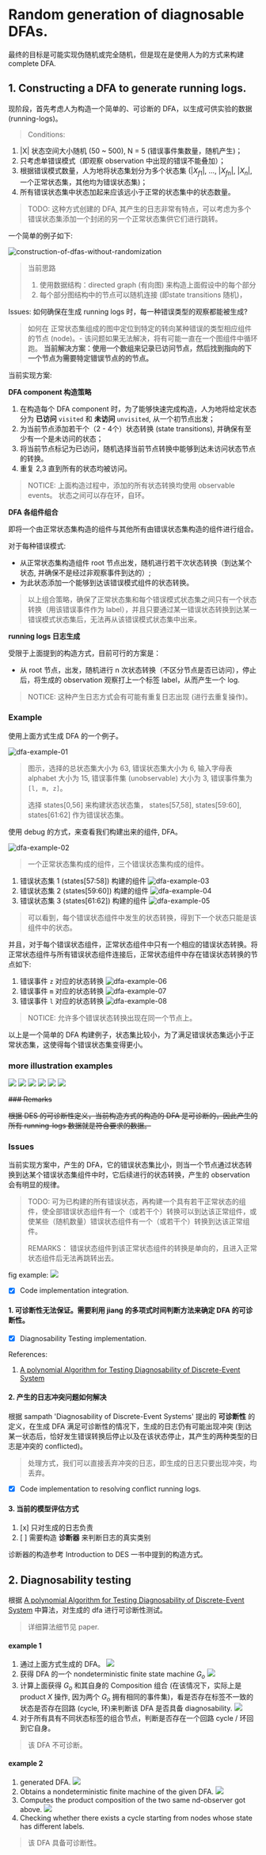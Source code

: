 
# Random generation of diagnosable DFAs.

最终的目标是可能实现伪随机或完全随机，但是现在是使用人为的方式来构建 complete DFA.

## 1. Constructing a DFA to generate running logs.

现阶段，首先考虑人为构造一个简单的、可诊断的 DFA，以生成可供实验的数据 (running-logs)。

> Conditions:

1. |X| 状态空间大小随机 (50 ~ 500), N = 5 (错误事件集数量，随机产生)；
2. 只考虑单错误模式（即观察 observation 中出现的错误不能叠加）；
3. 根据错误模式数量，人为地将状态集划分为多个状态集 (|$X_{f1}$|, ..., |$X_{fn}$|, |$X_n$|, 一个正常状态集，其他均为错误状态集)；
4. 所有错误状态集中状态加起来应该远小于正常的状态集中的状态数量。

> TODO: 这种方式创建的 DFA, 其产生的日志非常有特点，可以考虑为多个错误状态集添加一个封闭的另一个正常状态集供它们进行跳转。

一个简单的例子如下:

![construction-of-dfas-without-randomization](./images/non-randomly-construction-of-dfas-with-faulty-events.png)

> 当前思路
> 1. 使用数据结构：directed graph (有向图) 来构造上面假设中的每个部分
> 2. 每个部分图结构中的节点可以随机连接 (即state transitions 随机)，

Issues: 如何确保在生成 running logs 时，每一种错误类型的观察都能被生成?
> 如何在 正常状态集组成的图中定位到特定的转向某种错误的类型相应组件的节点 (node)。- 该问题如果无法解决，将有可能一直在一个图组件中循环跑。
> **当前解决方案：使用一个数组来记录已访问节点，然后找到指向的下一个节点为需要特定错误节点的的节点。**

当前实现方案:

**DFA component 构造策略**

1. 在构造每个 DFA component 时，为了能够快速完成构造，人为地将给定状态分为 **已访问** ``visited`` 和 **未访问** ``unvisited``, 从一个初节点出发；
2. 为当前节点添加若干个（2 - 4个）状态转换 (state transitions), 并确保有至少有一个是未访问的状态；
3. 将当前节点标记为已访问，随机选择当前节点转换中能够到达未访问状态节点的转换。
4. 重复 2,3 直到所有的状态均被访问。

> NOTICE: 上面构造过程中，添加的所有状态转换均使用 observable events。 状态之间可以存在环，自环。

**DFA 各组件组合**

即将一个由正常状态集构造的组件与其他所有由错误状态集构造的组件进行组合。

对于每种错误模式:
- 从正常状态集构造组件 root 节点出发，随机进行若干次状态转换（到达某个状态, 并确保不是经过非观察事件到达的）;
- 为此状态添加一个能够到达该错误模式组件的状态转换。

> 以上组合策略，确保了正常状态集和每个错误模式状态集之间只有一个状态转换（用该错误事件作为 label），并且只要通过某一错误状态转换到达某一错误模式状态集后，无法再从该错误模式状态集中出来。

**running logs 日志生成**

受限于上面提到的构造方式，目前可行的方案是：
- 从 root 节点，出发，随机进行 n 次状态转换（不区分节点是否已访问），停止后，将生成的 observation 观察打上一个标签 label，从而产生一个 log.

> NOTICE: 这种产生日志方式会有可能有重复日志出现 (进行去重复操作)。

### Example

使用上面方式生成 DFA 的一个例子。

![dfa-example-01](./images/DFA-construction-examle-01.png)
> 图示，选择的总状态集大小为 63, 错误状态集大小为 6, 输入字母表 alphabet 大小为 15, 错误事件集 (unobservable) 大小为 3, 错误事件集为 ``[l, m, z]``。
>
> 选择 states[0,56] 来构建状态状态集， states[57,58], states[59:60], states[61:62] 作为错误状态集。

使用 debug 的方式，来查看我们构建出来的组件, DFA。

![dfa-example-02](./images/DFA-construction-examle-02.png)
> 一个正常状态集构成的组件，三个错误状态集构成的组件。

1. 错误状态集 1 (states[57:58]) 构建的组件
![dfa-example-03](./images/DFA-construction-examle-03_faulty_1.png)
2. 错误状态集 2 (states[59:60]) 构建的组件
![dfa-example-04](./images/DFA-construction-examle-03_faulty_2.png)
3. 错误状态集 3 (states[61:62]) 构建的组件
![dfa-example-05](./images/DFA-construction-examle-03_faulty_3.png)

> 可以看到，每个错误状态组件中发生的状态转换，得到下一个状态只能是该组件中的状态。

并且，对于每个错误状态组件，正常状态组件中只有一个相应的错误状态转换。将正常状态组件与所有错误状态组件连接后，正常状态组件中存在错误状态转换的节点如下:

1. 错误事件 ``z`` 对应的状态转换
![dfa-example-06](./images/DFA-construction-examle-04_faulty_1.png)
2. 错误事件 ``m`` 对应的状态转换
![dfa-example-07](./images/DFA-construction-examle-04_faulty_2.png)
3. 错误事件 ``l`` 对应的状态转换
![dfa-example-08](./images/DFA-construction-examle-04_faulty_3.png)

> NOTICE: 允许多个错误状态转换出现在同一个节点上。

以上是一个简单的 DFA 构建例子，状态集比较小，为了满足错误状态集远小于正常状态集，这使得每个错误状态集变得更小。

### more illustration examples

![](./images/dfa-example_01_czE0OmZzNDphczk6ZmVzMg==_arch.jpg)
![](./images/dfa-example_02_czE2OmZzNDphczg6ZmVzMg==_arch.png)
![](./images/dfa-example_03_czE4OmZzNDphczE0OmZlczI=_01_arch.png)
![](./images/dfa-example_04_czE5OmZzNDphczE1OmZlczI=_arch.jpg)
![](./images/dfa-example_05_czE5OmZzNDphczEzOmZlczI=_arch.jpg)
![](./images/dfa-example_06_czEzOmZzNDphczc6ZmVzMg==_01_arch.png)

<del>### Remarks</del>

<del>根据 DES 的可诊断性定义，当前构造方式的构造的 DFA 是可诊断的，因此产生的所有 running-logs 数据就是符合要求的数据。</del>

### Issues

当前实现方案中，产生的 DFA，它的错误状态集比小，则当一个节点通过状态转换到达某个错误状态集组件中时，它后续进行的状态转换，产生的 observation 会有明显的规律。



> TODO: 可为已构建的所有错误状态，再构建一个具有若干正常状态的组件，使全部错误状态组件有一个（或若干个）转换可以到达该正常组件，或使某些（随机数量）错误状态组件有一个（或若干个）转换到达该正常组件。
>
>REMARKS： 错误状态组件到该正常状态组件的转换是单向的，且进入正常状态组件后无法再跳转出去。

fig example:
![](./images/non-randomly-construction-of-dfas-with-faulty-events_with-extra-normal.png)

- [x] Code implementation integration.

#### 1. 可诊断性无法保证。需要利用 jiang 的多项式时间判断方法来确定 DFA 的可诊断性。

- [x] Diagnosability Testing implementation.


References:
1. [A polynomial Algorithm for Testing Diagnosability of Discrete-Event System](https://ieeexplore.ieee.org/document/940942)

#### 2. 产生的日志冲突问题如何解决

根据 sampath 'Diagnosability of Discrete-Event Systems' 提出的 **可诊断性** 的定义，在生成 DFA 满足可诊断性的情况下，生成的日志仍有可能出现冲突 (到达某一状态后，恰好发生错误转换后停止以及在该状态停止，其产生的两种类型的日志是冲突的 conflicted)。
> 处理方式，我们可以直接丢弃冲突的日志，即生成的日志只要出现冲突，均丢弃。

- [x] Code implementation to resolving conflict running logs.

#### 3. 当前的模型评估方式

1. [x] 只对生成的日志负责
2. [ ] 需要构造 **诊断器** 来判断日志的真实类别 

诊断器的构造参考 Introduction to DES 一书中提到的构造方式。

## 2. Diagnosability testing

根据  [A polynomial Algorithm for Testing Diagnosability of Discrete-Event System](https://ieeexplore.ieee.org/document/940942) 中算法，对生成的 dfa 进行可诊断性测试。
> 详细算法细节见 paper.

#### example 1

1. 通过上面方式生成的 DFA。
![](./images/dfa-example_06_czEzOmZzNDphczc6ZmVzMg==_01_arch.png)
2. 获得 DFA 的一个 nondeterministic finite state machine $G_o$
![](./images/dfa-example_06_czEzOmZzNDphczc6ZmVzMg==_02_nd-observer.png)
3. 计算上面获得 $G_o$ 和其自身的 Composition 组合 (在该情况下，实际上是 product $X$ 操作, 因为两个 $G_o$ 拥有相同的事件集)，看是否存在标签不一致的状态是否存在回路 (cycle, 环)来判断该 DFA 是否具备 diagnosability.
![](./images/dfa-example_06_czEzOmZzNDphczc6ZmVzMg==_03_composition.png)
4. 对于所有具有不同状态标签的组合节点，判断是否存在一个回路 cycle / 环回到它自身。
> 该 DFA 不可诊断。


#### example 2

1. generated DFA.
![](./images/dfa-example_03_czE4OmZzNDphczE0OmZlczI=_01_arch.png)
2. Obtains a nondeterministic finite machine of the given DFA.
![](./images/dfa-example_03_czE4OmZzNDphczE0OmZlczI=_02_nd-observer.png)
3. Computes the product composition of the two same nd-observer got above.
![](./images/dfa-example_03_czE4OmZzNDphczE0OmZlczI=_03_composition.png)
4. Checking whether there exists a cycle starting from nodes whose state has different labels.
> 该 DFA 具备可诊断性。
